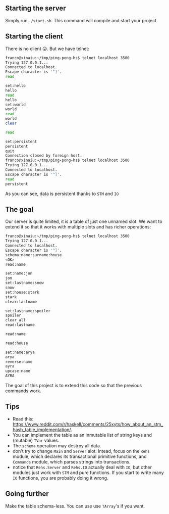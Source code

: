 ## Starting the server

Simply run `./start.sh`. This command will compile and start your project.

## Starting the client

There is no client :stuck_out_tongue:. But we have telnet:

```bash
franco@xinaiu:~/tmp/ping-pong-hs$ telnet localhost 3500
Trying 127.0.0.1...
Connected to localhost.
Escape character is '^]'.
read

set:hello
hello
read
hello
set:world
world
read
world
clear

read

set:persistent
persistent
quit
Connection closed by foreign host.
franco@xinaiu:~/tmp/ping-pong-hs$ telnet localhost 3500
Trying 127.0.0.1...
Connected to localhost.
Escape character is '^]'.
read
persistent
```

As you can see, data is persistent thanks to `STM` and `IO`

## The goal

Our server is quite limited, it is a table of just one unnamed slot. We want to extend it so that it works with multiple slots and has richer operations:

```bash
franco@xinaiu:~/tmp/ping-pong-hs$ telnet localhost 3500
Trying 127.0.0.1...
Connected to localhost.
Escape character is '^]'.
schema:name:surname:house
<OK>
read:name

set:name:jon
jon
set:lastname:snow
snow
set:house:stark
stark
clear:lastname

set:lastname:spoiler
spoiler
clear_all
read:lastname

read:name

read:house

set:name:arya
arya
reverse:name
ayra
upcase:name
AYRA
```

The goal of this project is to extend this code so that the previous commands work.

## Tips

* Read this: https://www.reddit.com/r/haskell/comments/25xyts/how_about_an_stm_hash_table_implementation/. 
* You can implement the table as an inmutable list of string keys and (mutable) `TVar` values.
* The `schema` operation may destroy all data.
* don't try to change `Main` and `Server` alot. Intead, focus on the `Rehs` module, which declares its transactional primitive functions, and `Commands` module, which parses strings into transactions.
* notice that `Rehs.Server` and `Rehs.IO` actually deal with `IO`, but other modules just work with `STM` and pure functions. If you start to write many `IO` functions, you are probably doing it wrong.

## Going further

Make the table schema-less. You can use use `TArray`'s if you want.


